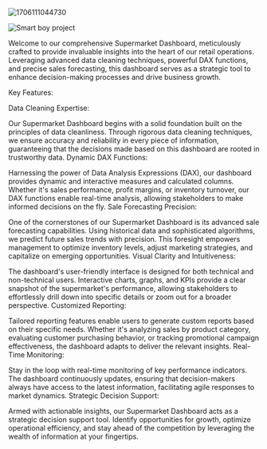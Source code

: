 
![1706111044730](https://github.com/subhambarma/Supermarket/assets/42974892/6f96a8b4-fa10-4059-b259-975ab0402e61)

![Smart boy project](https://github.com/subhambarma/Supermarket/assets/42974892/fc20973e-9808-46c0-b8e0-f126df5a3a30)


Welcome to our comprehensive Supermarket Dashboard, meticulously crafted to provide invaluable insights into the heart of our retail operations. Leveraging advanced data cleaning techniques, powerful DAX functions, and precise sales forecasting, this dashboard serves as a strategic tool to enhance decision-making processes and drive business growth.

Key Features:

Data Cleaning Expertise:

Our Supermarket Dashboard begins with a solid foundation built on the principles of data cleanliness. Through rigorous data cleaning techniques, we ensure accuracy and reliability in every piece of information, guaranteeing that the decisions made based on this dashboard are rooted in trustworthy data.
Dynamic DAX Functions:

Harnessing the power of Data Analysis Expressions (DAX), our dashboard provides dynamic and interactive measures and calculated columns. Whether it's sales performance, profit margins, or inventory turnover, our DAX functions enable real-time analysis, allowing stakeholders to make informed decisions on the fly.
Sale Forecasting Precision:

One of the cornerstones of our Supermarket Dashboard is its advanced sale forecasting capabilities. Using historical data and sophisticated algorithms, we predict future sales trends with precision. This foresight empowers management to optimize inventory levels, adjust marketing strategies, and capitalize on emerging opportunities.
Visual Clarity and Intuitiveness:

The dashboard's user-friendly interface is designed for both technical and non-technical users. Interactive charts, graphs, and KPIs provide a clear snapshot of the supermarket's performance, allowing stakeholders to effortlessly drill down into specific details or zoom out for a broader perspective.
Customized Reporting:

Tailored reporting features enable users to generate custom reports based on their specific needs. Whether it's analyzing sales by product category, evaluating customer purchasing behavior, or tracking promotional campaign effectiveness, the dashboard adapts to deliver the relevant insights.
Real-Time Monitoring:

Stay in the loop with real-time monitoring of key performance indicators. The dashboard continuously updates, ensuring that decision-makers always have access to the latest information, facilitating agile responses to market dynamics.
Strategic Decision Support:

Armed with actionable insights, our Supermarket Dashboard acts as a strategic decision support tool. Identify opportunities for growth, optimize operational efficiency, and stay ahead of the competition by leveraging the wealth of information at your fingertips.

